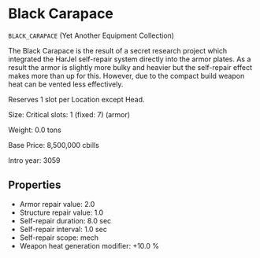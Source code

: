 # Black Carapace

`BLACK_CARAPACE` (Yet Another Equipment Collection)

The Black Carapace is the result of a secret research project which integrated the HarJel self-repair system directly into the armor plates. As a result the armor is slightly more bulky and heavier but the self-repair effect makes more than up for this.
However, due to the compact build weapon heat can be vented less effectively.

Reserves 1 slot per Location except Head.

Size: Critical slots: 1 (fixed: 7) (armor)

Weight: 0.0 tons

Base Price: 8,500,000 cbills

Intro year: 3059

## Properties
* Armor repair value: 2.0 
* Structure repair value: 1.0 
* Self-repair duration: 8.0 sec
* Self-repair interval: 1.0 sec
* Self-repair scope: mech 
* Weapon heat generation modifier: +10.0 %
